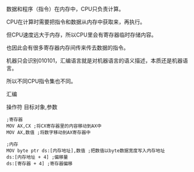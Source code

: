 数据和程序（指令）在内存中，CPU只负责计算。

CPU在计算时需要把指令和数据从内存中获取来，再执行。



但CPU速度远大于内存，所以CPU里会有寄存器临时存储内容。

也因此会有很多寄存器内存间传来传去数据的指令。



机器只会识别010101，汇编语言就是对机器语言的语义描述，本质还是机器语言。

所以不同CPU指令集也不同。









汇编

操作符 目标对象,参数

```assembly
;寄存器
MOV AX,CX ;将CX寄存器里的内容移动到AX中
MOV AX,数值 ;将数字移动到AX寄存器中

;内存
MOV byte ptr ds:[内存地址],数值 ;把数值以byte数据宽度写入内存地址
ds:[内存地址 + 4] ;偏移量
ds:[寄存器 + 4] ;寄存器偏移



```


